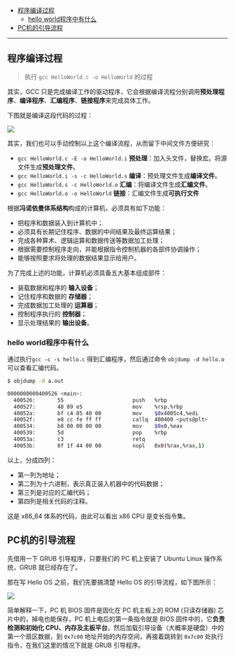 
- [程序编译过程](#程序编译过程)
	- [hello world程序中有什么](#hello-world程序中有什么)
- [PC机的引导流程](#pc机的引导流程)

-------

## 程序编译过程

> 执行 `gcc HelloWorld.c -o HelloWorld` 的过程

其实，GCC 只是完成编译工作的驱动程序，它会根据编译流程分别调用**预处理程序**、**编译程序**、**汇编程序**、**链接程序**来完成具体工作。

下图就是编译这段代码的过程：

![](https://cdn.jsdelivr.net/gh/kendall-cpp/blogPic@main/寻offer总结/gcc编译过程.2h7in83bph60.jpg)

其实，我们也可以手动控制以上这个编译流程，从而留下中间文件方便研究：

- `gcc HelloWorld.c -E -o HelloWorld.i` **预处理**：加入头文件，替换宏。将源文件生成**预处理文件**。
- `gcc HelloWorld.i -s -c HelloWorld.s` **编译**：预处理文件生成**编译文件**。
- `gcc HelloWorld.s -c HelloWorld.o` **汇编**：将编译文件生成**汇编文件**。
- `gcc HelloWorld.o -o HelloWorld` **链接**：汇编文件生成**可执行文件**


根据**冯诺依曼体系结构**构成的计算机，必须具有如下功能：

- 把程序和数据装入到计算机中；
- 必须具有长期记住程序、数据的中间结果及最终运算结果；
- 完成各种算术、逻辑运算和数据传送等数据加工处理；
- 根据需要控制程序走向，并能根据指令控制机器的各部件协调操作；
- 能够按照要求将处理的数据结果显示给用户。

为了完成上述的功能，计算机必须具备五大基本组成部件：

- 装载数据和程序的 **输入设备**；
- 记住程序和数据的 **存储器**；
- 完成数据加工处理的 **运算器**；
- 控制程序执行的 **控制器**；
- 显示处理结果的 **输出设备**。

### hello world程序中有什么

通过执行`gcc -c -s hello.c` 得到汇编程序，然后通过命令 `objdump -d hello.o` 可以查看汇编代码。

```bash
$ objdump -d a.out

0000000000400526 <main>:
  400526:       55                      push   %rbp
  400527:       48 89 e5                mov    %rsp,%rbp
  40052a:       bf c4 05 40 00          mov    $0x4005c4,%edi
  40052f:       e8 cc fe ff ff          callq  400400 <puts@plt>
  400534:       b8 00 00 00 00          mov    $0x0,%eax
  400539:       5d                      pop    %rbp
  40053a:       c3                      retq   
  40053b:       0f 1f 44 00 00          nopl   0x0(%rax,%rax,1) 
```

以上，分成四列：
- 第一列为地址；
- 第二列为十六进制，表示真正装入机器中的代码数据；
- 第三列是对应的汇编代码；
- 第四列是相关代码的注释。

这是 x86_64 体系的代码，由此可以看出 x86 CPU 是变长指令集。

## PC机的引导流程

先借用一下 GRUB 引导程序，只要我们的 PC 机上安装了 Ubuntu Linux 操作系统，GRUB 就已经存在了。

那在写 Hello OS 之前，我们先要搞清楚 Hello OS 的引导流程，如下图所示：

![](https://cdn.jsdelivr.net/gh/kendall-cpp/blogPic@main/寻offer总结/PC机引导过程.2tko93delqo0.jpg)

简单解释一下，PC 机 BIOS 固件是固化在 PC 机主板上的 ROM (只读存储器) 芯片中的，掉电也能保存，PC 机上电后的第一条指令就是 BIOS 固件中的，它**负责检测和初始化 CPU、内存及主板平台**，然后加载引导设备（大概率是硬盘）中的第一个扇区数据，到 `0x7c00` 地址开始的内存空间，再接着跳转到 `0x7c00` 处执行指令，在我们这里的情况下就是 GRUB 引导程序。

